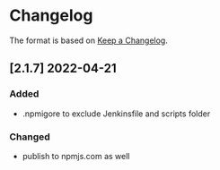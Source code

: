 # Changelog
The format is based on [Keep a Changelog](https://keepachangelog.com/en/1.0.0/).

## [2.1.7] 2022-04-21
### Added
- .npmigore to exclude Jenkinsfile and scripts folder

### Changed
- publish to npmjs.com as well
